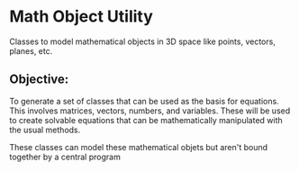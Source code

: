 # Math Object Utility
Classes to model mathematical objects in 3D space like points, vectors, planes, etc.

## Objective:
To generate a set of classes that can be used as the basis for equations. This involves matrices, vectors, numbers, and variables. These will be used to create solvable equations that can be mathematically manipulated with the usual methods.

These classes can model these mathematical objets but aren't bound together by a central program

